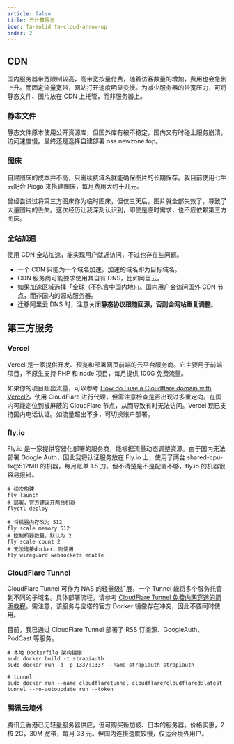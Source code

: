 ```yaml
---
article: false
title: 云计算服务
icon: fa-solid fa-cloud-arrow-up
order: 2
---
```


## CDN

国内服务器带宽限制较高，高带宽按量付费，随着访客数量的增加，费用也会急剧上升。而固定流量宽带，网站打开速度明显变慢。为减少服务器的带宽压力，可将静态文件、图片放在 CDN 上托管，而非服务器上。

### 静态文件

静态文件原本使用公开资源库，但国外库有被不稳定，国内又有时碰上服务崩溃，访问速度慢。最终还是选择自建部署 oss.newzone.top。

### 图床

自建图床的成本并不高，只需续费域名就能确保图片的长期保存。我目前使用七牛云配合 Picgo 来搭建图床，每月费用大约十几元。

曾经尝试过将第三方图床作为临时图床，但仅三天后，图片就全部失效了，导致了大量图片的丢失。这次经历让我深刻认识到，即使是临时需求，也不应依赖第三方图床。

### 全站加速

使用 CDN 全站加速，能实现用户就近访问，不过也存在些问题。

- 一个 CDN 只能为一个域名加速，加速的域名即为目标域名。
- CDN 服务商可能要求使用其自有 DNS，比如阿里云。
- 如果加速区域选择「全球（不包含中国内地）」。国内用户会访问国外 CDN 节点，而非国内的源站服务器。
- 迁移阿里云 DNS 时，注意关闭**静态协议跟随回源，否则会网站重复调整**。

## 第三方服务

### Vercel

Vercel 是一家提供开发、预览和部署网页前端的云平台服务商。它主要用于前端项目，不原生支持 PHP 和 node 项目，每月提供 100G 免费流量。

如果你的项目超出流量，可以参考 [How do I use a Cloudflare domain with Vercel?](https://vercel.com/guides/using-cloudflare-with-vercel)，使用 CloudFlare 进行代理，但需注意检查是否出现过多重定向。在国内可能定位到被屏蔽的 CloudFlare 节点，从而导致有时无法访问。Vercel 现已支持国内电话认证。如流量超出不多，可切换账户部署。

### fly.io

Fly.io 是一家提供容器化部署的服务商，能根据流量动态调整资源。由于国内无法部署 Google Auth，因此我将认证服务放在 Fly.io 上，使用了两台 shared-cpu-1x@512MB 的机器，每月账单 1.5 刀。但不清楚是不是配置不够，fly.io 的机器很容易报错。

```shell
# 初次构建
fly launch
# 部署，官方建议开两台机器
flyctl deploy

# 将机器内存改为 512
fly scale memory 512
# 控制机器数量，默认为 2
fly scale count 2
# 无法连接docker，则使用
fly wireguard websockets enable
```

### CloudFlare Tunnel

CloudFlare Tunnel 可作为 NAS 的轻量级扩展，一个 Tunnel 能将多个服务托管到不同的子域名。具体部署流程，请参考 [CloudFlare Tunnel 免费内网穿透的简明教程](https://sspai.com/post/79278)。需注意，该服务与宝塔的官方 Docker 镜像存在冲突，因此不要同时使用。

目前，我已通过 CloudFlare Tunnel 部署了 RSS 订阅源、GoogleAuth、PodCast 等服务。

```shell
# 本地 Dockerfile 架构镜像
sudo docker build -t strapiauth .
sudo docker run -d -p 1337:1337 --name strapiauth strapiauth

# tunnel
sudo docker run --name cloudflaretunnel cloudflare/cloudflared:latest tunnel --no-autoupdate run --token
```

### 腾讯云境外

腾讯云香港已无轻量服务器供应，但可购买新加坡、日本的服务器。价格实惠，2 核 2G，30M 宽带，每月 33 元。但国内连接速度较慢，仅适合境外用户。
